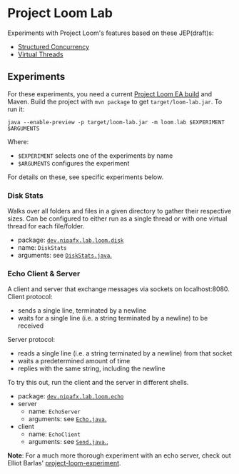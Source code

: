 # Project Loom Lab

Experiments with Project Loom's features based on these JEP(draft)s:

* [Structured Concurrency](https://openjdk.java.net/jeps/8277129)
* [Virtual Threads](https://openjdk.java.net/jeps/8277131)

## Experiments

For these experiments, you need a current [Project Loom EA build](https://jdk.java.net/loom/) and Maven.
Build the project with `mvn package` to get `target/loom-lab.jar`.
To run it:

```
java --enable-preview -p target/loom-lab.jar -m loom.lab $EXPERIMENT $ARGUMENTS
```

Where:

* `$EXPERIMENT` selects one of the experiments by name
* `$ARGUMENTS` configures the experiment

For details on these, see specific experiments below.

### Disk Stats

Walks over all folders and files in a given directory to gather their respective sizes.
Can be configured to either run as a single thread or with one virtual thread for each file/folder.

* package: [`dev.nipafx.lab.loom.disk`](src/main/java/dev/nipafx/lab/loom/disk)
* name: `DiskStats`
* arguments: see [`DiskStats.java`.](src/main/java/dev/nipafx/lab/loom/disk/DiskStats.java)

### Echo Client & Server

A client and server that exchange messages via sockets on localhost:8080.
Client protocol:

* sends a single line, terminated by a newline
* waits for a single line (i.e. a string terminated by a newline) to be received

Server protocol:

* reads a single line (i.e. a string terminated by a newline) from that socket
* waits a predetermined amount of time
* replies with the same string, including the newline

To try this out, run the client and the server in different shells.

* package: [`dev.nipafx.lab.loom.echo`](src/main/java/dev/nipafx/lab/loom/echo)
* server
	* name: `EchoServer`
	* arguments: see [`Echo.java`.](src/main/java/dev/nipafx/lab/loom/echo/server/Echo.java)
* client
    * name: `EchoClient`
    * arguments: see [`Send.java`.](src/main/java/dev/nipafx/lab/loom/echo/client/Send.java), 

**Note**:
For a much more thorough experiment with an echo server, check out Elliot Barlas' [project-loom-experiment](https://github.com/ebarlas/project-loom-experiment).
